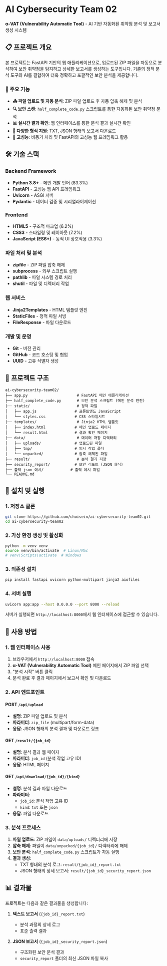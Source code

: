 # AI Cybersecurity Team 02

**α-VAT (Vulnerability Automatic Tool)** - AI 기반 자동화된 취약점 분석 및 보고서 생성 시스템

## 📋 프로젝트 개요

본 프로젝트는 FastAPI 기반의 웹 애플리케이션으로, 업로드된 ZIP 파일을 자동으로 분석하여 보안 취약점을 탐지하고 상세한 보고서를 생성하는 도구입니다. 기존의 정적 분석 도구와 AI를 결합하여 더욱 정확하고 포괄적인 보안 분석을 제공합니다.

### 🎯 주요 기능

- **📤 파일 업로드 및 자동 분석**: ZIP 파일 업로드 후 자동 압축 해제 및 분석
- **🔍 보안 스캔**: `half_complete_code.py` 스크립트를 통한 자동화된 보안 취약점 분석
- **📊 실시간 결과 확인**: 웹 인터페이스를 통한 분석 결과 실시간 확인
- **📝 다양한 형식 지원**: TXT, JSON 형태의 보고서 다운로드
- **🚀 고성능**: 비동기 처리 및 FastAPI의 고성능 웹 프레임워크 활용

## 🛠 기술 스택

### Backend Framework
- **Python 3.8+** - 메인 개발 언어 (83.3%)
- **FastAPI** - 고성능 웹 API 프레임워크
- **Uvicorn** - ASGI 서버
- **Pydantic** - 데이터 검증 및 시리얼라이제이션

### Frontend
- **HTML5** - 구조적 마크업 (6.2%)
- **CSS3** - 스타일링 및 레이아웃 (7.2%)
- **JavaScript (ES6+)** - 동적 UI 상호작용 (3.3%)

### 파일 처리 및 분석
- **zipfile** - ZIP 파일 압축 해제
- **subprocess** - 외부 스크립트 실행
- **pathlib** - 파일 시스템 경로 처리
- **shutil** - 파일 및 디렉터리 작업

### 웹 서비스
- **Jinja2Templates** - HTML 템플릿 엔진
- **StaticFiles** - 정적 파일 서빙
- **FileResponse** - 파일 다운로드

### 개발 및 운영
- **Git** - 버전 관리
- **GitHub** - 코드 호스팅 및 협업
- **UUID** - 고유 식별자 생성

## 📁 프로젝트 구조

```
ai-cybersecurity-team02/
├── app.py                      # FastAPI 메인 애플리케이션
├── half_complete_code.py       # 보안 분석 스크립트 (메인 분석 엔진)
├── static/                     # 정적 파일
│   ├── app.js                 # 프론트엔드 JavaScript
│   └── styles.css             # CSS 스타일시트
├── templates/                  # Jinja2 HTML 템플릿
│   ├── index.html             # 메인 업로드 페이지
│   └── result.html            # 결과 확인 페이지
├── data/                       # 데이터 저장 디렉터리
│   ├── uploads/               # 업로드된 파일
│   ├── tmp/                   # 임시 작업 폴더
│   └── unpacked/              # 압축 해제된 파일
├── result/                     # 분석 결과 저장
├── security_report/           # 보안 리포트 (JSON 형식)
├── 출력 json 예시/            # 출력 예시 파일
└── README.md
```

## 🚀 설치 및 실행

### 1. 저장소 클론
```bash
git clone https://github.com/choisein/ai-cybersecurity-team02.git
cd ai-cybersecurity-team02
```

### 2. 가상 환경 생성 및 활성화
```bash
python -m venv venv
source venv/bin/activate  # Linux/Mac
# venv\Scripts\activate  # Windows
```

### 3. 의존성 설치
```bash
pip install fastapi uvicorn python-multipart jinja2 aiofiles
```

### 4. 서버 실행
```bash
uvicorn app:app --host 0.0.0.0 --port 8000 --reload
```

서버가 실행되면 `http://localhost:8000`에서 웹 인터페이스에 접근할 수 있습니다.

## 📖 사용 방법

### 1. 웹 인터페이스 사용
1. 브라우저에서 `http://localhost:8000` 접속
2. **α-VAT (Vulnerability Automatic Tool)** 메인 페이지에서 ZIP 파일 선택
3. "분석 시작" 버튼 클릭
4. 분석 완료 후 결과 페이지에서 보고서 확인 및 다운로드

### 2. API 엔드포인트

#### POST `/api/upload`
- **설명**: ZIP 파일 업로드 및 분석
- **파라미터**: `zip_file` (multipart/form-data)
- **응답**: JSON 형태의 분석 결과 및 다운로드 링크

#### GET `/result/{job_id}`
- **설명**: 분석 결과 웹 페이지
- **파라미터**: `job_id` (분석 작업 고유 ID)
- **응답**: HTML 페이지

#### GET `/api/download/{job_id}/{kind}`
- **설명**: 분석 결과 파일 다운로드
- **파라미터**: 
  - `job_id`: 분석 작업 고유 ID
  - `kind`: `txt` 또는 `json`
- **응답**: 파일 다운로드

### 3. 분석 프로세스

1. **파일 업로드**: ZIP 파일이 `data/uploads/` 디렉터리에 저장
2. **압축 해제**: 파일이 `data/unpacked/{job_id}/` 디렉터리에 해제
3. **보안 분석**: `half_complete_code.py` 스크립트가 자동 실행
4. **결과 생성**: 
   - TXT 형태의 분석 로그: `result/{job_id}_report.txt`
   - JSON 형태의 상세 보고서: `result/{job_id}_security_report.json`

## 📊 결과물

프로젝트는 다음과 같은 결과물을 생성합니다:

1. **텍스트 보고서** (`{job_id}_report.txt`)
   - 분석 과정의 상세 로그
   - 표준 출력 결과

2. **JSON 보고서** (`{job_id}_security_report.json`)
   - 구조화된 보안 분석 결과
   - `security_report` 폴더의 최신 JSON 파일 복사
